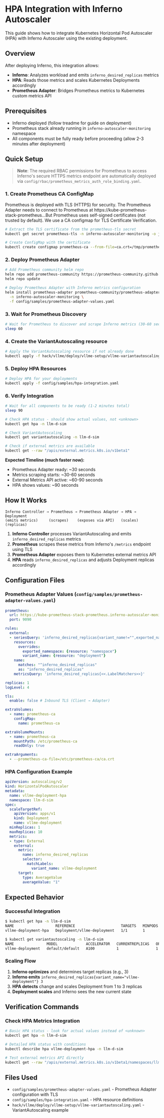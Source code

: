 # HPA Integration with Inferno Autoscaler

This guide shows how to integrate Kubernetes Horizontal Pod Autoscaler (HPA) with Inferno Autoscaler using the existing deployment.

## Overview

After deploying Inferno, this integration allows:
- **Inferno**: Analyzes workload and emits `inferno_desired_replicas` metrics
- **HPA**: Reads those metrics and scales Kubernetes Deployments accordingly
- **Prometheus Adapter**: Bridges Prometheus metrics to Kubernetes custom metrics API

## Prerequisites

- Inferno deployed (follow treadme for guide on deployment)
- Prometheus stack already running in `inferno-autoscaler-monitoring` namespace
- All components must be fully ready before proceeding (allow 2-3 minutes after deployment)

## Quick Setup

> **Note**: The required RBAC permissions for Prometheus to access Inferno's secure HTTPS metrics endpoint are automatically deployed via `config/rbac/prometheus_metrics_auth_role_binding.yaml`.

### 1. Create Prometheus CA ConfigMap

Prometheus is deployed with TLS (HTTPS) for security. The Prometheus Adapter needs to connect to Prometheus at https://kube-prometheus-stack-prometheus...But Prometheus uses self-signed certificates (not trusted by default). We use a CA configmap for TLS Certificate Verification.

```bash
# Extract the TLS certificate from the prometheus-tls secret
kubectl get secret prometheus-tls -n inferno-autoscaler-monitoring -o jsonpath='{.data.tls\.crt}' | base64 -d > /tmp/prometheus-ca.crt

# Create ConfigMap with the certificate
kubectl create configmap prometheus-ca --from-file=ca.crt=/tmp/prometheus-ca.crt -n inferno-autoscaler-monitoring
```

### 2. Deploy Prometheus Adapter

```bash
# Add Prometheus community helm repo
helm repo add prometheus-community https://prometheus-community.github.io/helm-charts
helm repo update

# Deploy Prometheus Adapter with Inferno metrics configuration
helm install prometheus-adapter prometheus-community/prometheus-adapter \
  -n inferno-autoscaler-monitoring \
  -f config/samples/prometheus-adapter-values.yaml
```

### 3. Wait for Prometheus Discovery

```bash
# Wait for Prometheus to discover and scrape Inferno metrics (30-60 seconds)
sleep 60
```

### 4. Create the VariantAutoscaling resource

```bash
# Apply the VariantAutoscaling resource if not already done
kubectl apply -f hack/vllme/deploy/vllme-setup/vllme-variantautoscaling.yaml
```

### 5. Deploy HPA Resources

```bash
# Deploy HPA for your deployments
kubectl apply -f config/samples/hpa-integration.yaml
```

### 6. Verify Integration

```bash
# Wait for all components to be ready (1-2 minutes total)
sleep 90

# Check HPA status - should show actual values, not <unknown>
kubectl get hpa -n llm-d-sim

# Check VariantAutoscaling
kubectl get variantautoscaling -n llm-d-sim

# Check if external metrics are available
kubectl get --raw "/apis/external.metrics.k8s.io/v1beta1"
```

**Expected Timeline (much faster now):**
- Prometheus Adapter ready: ~30 seconds
- Metrics scraping starts: ~30-60 seconds  
- External Metrics API active: ~60-90 seconds
- HPA shows values: ~90 seconds

## How It Works

```
Inferno Controller → Prometheus → Prometheus Adapter → HPA → Deployment
(emits metrics)     (scrapes)    (exposes via API)   (scales)  (replicas)
```

1. **Inferno Controller** processes VariantAutoscaling and emits `inferno_desired_replicas` metrics
2. **Prometheus** scrapes these metrics from Inferno's `/metrics` endpoint using TLS
3. **Prometheus Adapter** exposes them to Kubernetes external metrics API
4. **HPA** reads `inferno_desired_replicas` and adjusts Deployment replicas accordingly

## Configuration Files

### Prometheus Adapter Values (`config/samples/prometheus-adapter-values.yaml`)
```yaml
prometheus:
  url: https://kube-prometheus-stack-prometheus.inferno-autoscaler-monitoring.svc.cluster.local
  port: 9090

rules:
  external:
  - seriesQuery: 'inferno_desired_replicas{variant_name!="",exported_namespace!=""}'
    resources:
      overrides:
        exported_namespace: {resource: "namespace"}
        variant_name: {resource: "deployment"}  
    name:
      matches: "^inferno_desired_replicas"
      as: "inferno_desired_replicas"
    metricsQuery: 'inferno_desired_replicas{<<.LabelMatchers>>}'

replicas: 1
logLevel: 4

tls:
  enable: false # Inbound TLS (Client → Adapter)

extraVolumes:
  - name: prometheus-ca
    configMap:
      name: prometheus-ca

extraVolumeMounts:
  - name: prometheus-ca
    mountPath: /etc/prometheus-ca
    readOnly: true

extraArguments:
  - --prometheus-ca-file=/etc/prometheus-ca/ca.crt
```

### HPA Configuration Example
```yaml
apiVersion: autoscaling/v2
kind: HorizontalPodAutoscaler
metadata:
  name: vllme-deployment-hpa
  namespace: llm-d-sim
spec:
  scaleTargetRef:
    apiVersion: apps/v1
    kind: Deployment
    name: vllme-deployment
  minReplicas: 1
  maxReplicas: 10
  metrics:
  - type: External
    external:
      metric:
        name: inferno_desired_replicas
        selector:
          matchLabels:
            variant_name: vllme-deployment
      target:
        type: AverageValue
        averageValue: "1"
```

## Expected Behavior

### Successful Integration
```bash
$ kubectl get hpa -n llm-d-sim
NAME                   REFERENCE                     TARGETS   MINPODS   MAXPODS   REPLICAS
vllme-deployment-hpa   Deployment/vllme-deployment   1/1       1         10        1

$ kubectl get variantautoscaling -n llm-d-sim
NAME               MODEL             ACCELERATOR   CURRENTREPLICAS   OPTIMIZED
vllme-deployment   default/default   A100          1                 1
```

### Scaling Flow
1. **Inferno optimizes** and determines target replicas (e.g., 3)
2. **Inferno emits** `inferno_desired_replicas{variant_name="vllme-deployment"} 3`
3. **HPA detects** change and scales Deployment from 1 to 3 replicas
4. **Deployment scales** and Inferno sees the new current state

## Verification Commands

### Check HPA Metrics Integration
```bash
# Basic HPA status - look for actual values instead of <unknown>
kubectl get hpa -n llm-d-sim

# Detailed HPA status with conditions
kubectl describe hpa vllme-deployment-hpa -n llm-d-sim

# Test external metrics API directly
kubectl get --raw "/apis/external.metrics.k8s.io/v1beta1/namespaces/llm-d-sim/inferno_desired_replicas?labelSelector=variant_name%3Dvllme-deployment"
```

## Files Used

- `config/samples/prometheus-adapter-values.yaml` - Prometheus Adapter configuration with TLS
- `config/samples/hpa-integration.yaml` - HPA resource definitions  
- `hack/vllme/deploy/vllme-setup/vllme-variantautoscaling.yaml` - VariantAutoscaling example